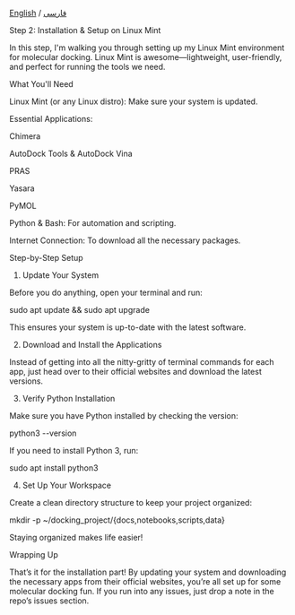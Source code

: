 [English](installation-en.md) / [فارسی](installation-fa.md)


Step 2: Installation & Setup on Linux Mint

In this step, I'm walking you through setting up my Linux Mint environment for molecular docking. Linux Mint is awesome—lightweight, user-friendly, and perfect for running the tools we need.

What You'll Need

Linux Mint (or any Linux distro): Make sure your system is updated.

Essential Applications:

Chimera

AutoDock Tools & AutoDock Vina

PRAS

Yasara

PyMOL


Python & Bash: For automation and scripting.

Internet Connection: To download all the necessary packages.


Step-by-Step Setup

1. Update Your System

Before you do anything, open your terminal and run:

sudo apt update && sudo apt upgrade

This ensures your system is up-to-date with the latest software.

2. Download and Install the Applications

Instead of getting into all the nitty-gritty of terminal commands for each app, just head over to their official websites and download the latest versions.

3. Verify Python Installation

Make sure you have Python installed by checking the version:

python3 --version

If you need to install Python 3, run:

sudo apt install python3

4. Set Up Your Workspace

Create a clean directory structure to keep your project organized:

mkdir -p ~/docking_project/{docs,notebooks,scripts,data}

Staying organized makes life easier!

Wrapping Up

That’s it for the installation part! By updating your system and downloading the necessary apps from their official websites, you’re all set up for some molecular docking fun. If you run into any issues, just drop a note in the repo’s issues section.
